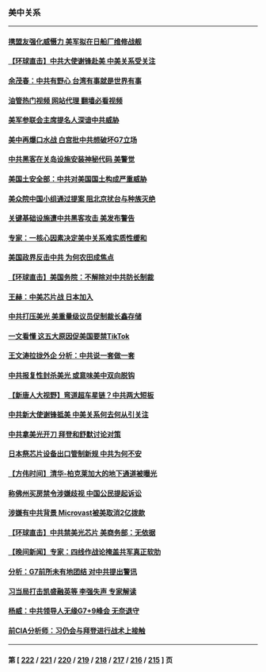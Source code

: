 ### 美中关系
---
#### [携盟友强化威慑力 美军拟在日船厂维修战舰](../../pages/nf1412576/n14003675.md?05252045) 
#### [【环球直击】中共大使谢锋赴美 中美关系受关注](../../pages/nf1412576/n14003356.md?05252045) 
#### [余茂春：中共有野心 台湾有事就是世界有事](../../pages/nf1412576/n14003341.md?05252045) 
#### [油管热门视频 网站代理 翻墙必看视频](http://138.2.39.72:81/youtube.html?epic-marker?05252045)
#### [美军参联会主席提名人深谙中共威胁](../../pages/nf1412576/n14003467.md?05252045) 
#### [美中再爆口水战 白宫批中共想破坏G7立场](../../pages/nf1412576/n14003380.md?05252045) 
#### [中共黑客在关岛设施安装神秘代码 美警觉](../../pages/nf1412576/n14003421.md?05252045) 
#### [美国土安全部：中共对美国国土构成严重威胁](../../pages/nf1412576/n14003362.md?05252045) 
#### [美众院中国小组通过提案 阻北京扰台与种族灭绝](../../pages/nf1412576/n14003358.md?05252045) 
#### [关键基础设施遭中共黑客攻击 美发布警告](../../pages/nf1412576/n14003389.md?05252045) 
#### [专家：一核心因素决定美中关系难实质性缓和](../../pages/nf1412576/n14003322.md?05252045) 
#### [美国政界反击中共 为何农田成焦点](../../pages/nf1412576/n14003260.md?05252045) 
#### [【环球直击】美国务院：不解除对中共防长制裁](../../pages/nf1412576/n14002683.md?05252045) 
#### [王赫：中美芯片战 日本加入](../../pages/nf1412576/n14002790.md?05252045) 
#### [中共打压美光 美重量级议员促制裁长鑫存储](../../pages/nf1412576/n14002702.md?05252045) 
#### [一文看懂 这五大原因促美国要禁TikTok](../../pages/nf1412576/n14002629.md?05252045) 
#### [王文涛拉拢外企 分析：中共说一套做一套](../../pages/nf1412576/n14002726.md?05252045) 
#### [中共报复性封杀美光 或意味美中双向脱钩](../../pages/nf1412576/n14002606.md?05252045) 
#### [【新唐人大视野】弯道超车星链？中共两大短板](../../pages/nf1412576/n14002690.md?05252045) 
#### [中共新大使谢锋抵美 中美关系何去何从引关注](../../pages/nf1412576/n14002703.md?05252045) 
#### [中共拿美光开刀 拜登和舒默讨论对策](../../pages/nf1412576/n14002635.md?05252045) 
#### [日本祭芯片设备出口管制新规 中共为何不安](../../pages/nf1412576/n14002608.md?05252045) 
#### [【方伟时间】清华-柏克莱加大的地下通道被曝光](../../pages/nf1412576/n14002553.md?05252045) 
#### [称佛州买房禁令涉嫌歧视 中国公民提起诉讼](../../pages/nf1412576/n14002447.md?05252045) 
#### [涉嫌有中共背景 Microvast被美取消2亿拨款](../../pages/nf1412576/n14002425.md?05252045) 
#### [【环球直击】中共禁美光芯片 美商务部：无依据](../../pages/nf1412576/n14002059.md?05252045) 
#### [【晚间新闻】专家：四线作战论掩盖共军真正软肋](../../pages/nf1412576/n14002400.md?05252045) 
#### [分析：G7前所未有地团结 对中共提出警讯](../../pages/nf1412576/n14001964.md?05252045) 
#### [习当局打击凯盛融英等 李强失声 专家解读](../../pages/nf1412576/n14002154.md?05252045) 
#### [杨威：中共领导人无缘G7+9峰会 无奈退守](../../pages/nf1412576/n14002147.md?05252045) 
#### [前CIA分析师：习仍会与拜登进行战术上接触](../../pages/nf1412576/n14002182.md?05252045) 

---
#### 第 [ [222](./222.md?05252045) / [221](./221.md?05252045) / [220](./220.md?05252045) / [219](./219.md?05252045) / [218](./218.md?05252045) / [217](./217.md?05252045) / [216](./216.md?05252045) / [215](./215.md?05252045) ] 页
